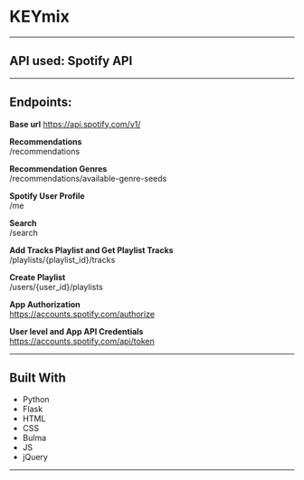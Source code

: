 # <b>KEYmix</b>  
---
## <b>API used: Spotify API</b>
---
## Endpoints:
<b>Base url</b>
https://api.spotify.com/v1/
  
<b>Recommendations</b>  
/recommendations

<b>Recommendation Genres</b>   
/recommendations/available-genre-seeds

<b>Spotify User Profile</b>   
/me

<b>Search</b>  
/search

<b>Add Tracks Playlist and Get Playlist Tracks</b>  
/playlists/{playlist_id}/tracks

<b>Create Playlist</b>  
/users/{user_id}/playlists

<b>App Authorization</b>  
https://accounts.spotify.com/authorize

<b>User level and App API Credentials</b>  
https://accounts.spotify.com/api/token

---
## <b>Built With</b>
- Python
- Flask
- HTML
- CSS
- Bulma
- JS
- jQuery
---

